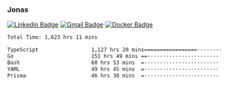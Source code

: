 ### Jonas
[![Linkedin Badge](https://img.shields.io/badge/-Jonas%20Neto-9933F7?style=flat-square&logo=Linkedin&logoColor=white&link=https://www.linkedin.com/in/jonas-nogueira-neto/)](https://www.linkedin.com/in/jonas-nogueira-neto/)
[![Gmail Badge](https://img.shields.io/badge/-nogueiraneto.jonas@gmail.com-9933F7?style=flat-square&logo=Gmail&logoColor=white&link=mailto:nogueiraneto.jonas@gmail.com)](mailto:nogueiraneto.jonas@gmail.com)
[![Docker Badge](https://img.shields.io/badge/-DockerHub-9933F7?style=flat-square&logo=Docker&logoColor=white&link=https://hub.docker.com/u/jonasssneto)](https://hub.docker.com/u/jonasssneto)


<!--START_SECTION:waka-->

```txt
Total Time: 1,623 hrs 11 mins

TypeScript                 1,127 hrs 20 mins=================········   68.64 %
Go                         151 hrs 49 mins ==·······················   09.24 %
Bash                       60 hrs 53 mins  =························   03.71 %
YAML                       49 hrs 45 mins  =························   03.03 %
Prisma                     46 hrs 30 mins  =························   02.83 %
```

<!--END_SECTION:waka-->
###
